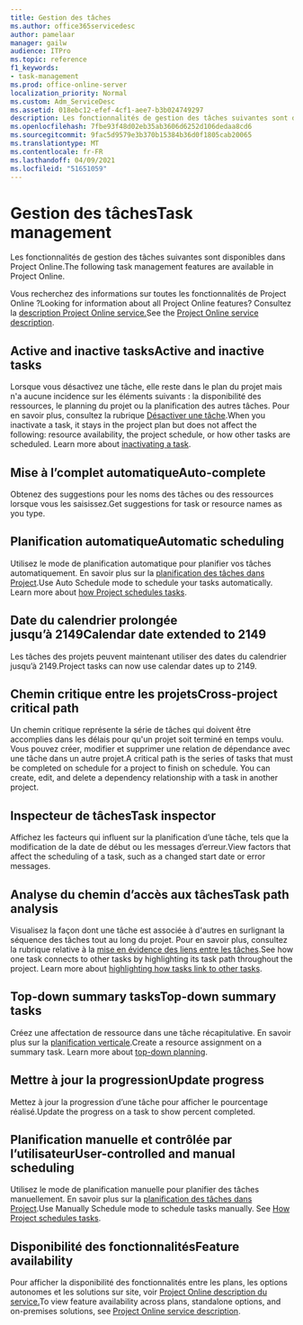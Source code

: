 ```yaml
---
title: Gestion des tâches
ms.author: office365servicedesc
author: pamelaar
manager: gailw
audience: ITPro
ms.topic: reference
f1_keywords:
- task-management
ms.prod: office-online-server
localization_priority: Normal
ms.custom: Adm_ServiceDesc
ms.assetid: 018ebc12-efef-4cf1-aee7-b3b024749297
description: Les fonctionnalités de gestion des tâches suivantes sont disponibles dans Project Online.
ms.openlocfilehash: 7fbe93f48d02eb35ab3606d6252d106dedaa8cd6
ms.sourcegitcommit: 9fac5d9579e3b370b15384b36d0f1805cab20065
ms.translationtype: MT
ms.contentlocale: fr-FR
ms.lasthandoff: 04/09/2021
ms.locfileid: "51651059"
---
```

# <a name="task-management"></a><span data-ttu-id="fa9e9-103">Gestion des tâches</span><span class="sxs-lookup"><span data-stu-id="fa9e9-103">Task management</span></span>

<span data-ttu-id="fa9e9-104">Les fonctionnalités de gestion des tâches suivantes sont disponibles dans Project Online.</span><span class="sxs-lookup"><span data-stu-id="fa9e9-104">The following task management features are available in Project Online.</span></span>
  
<span data-ttu-id="fa9e9-105">Vous recherchez des informations sur toutes les fonctionnalités de Project Online ?</span><span class="sxs-lookup"><span data-stu-id="fa9e9-105">Looking for information about all Project Online features?</span></span> <span data-ttu-id="fa9e9-106">Consultez la [description Project Online service.](project-online-service-description.md)</span><span class="sxs-lookup"><span data-stu-id="fa9e9-106">See the [Project Online service description](project-online-service-description.md).</span></span>
  
## <a name="active-and-inactive-tasks"></a><span data-ttu-id="fa9e9-107">Active and inactive tasks</span><span class="sxs-lookup"><span data-stu-id="fa9e9-107">Active and inactive tasks</span></span>

<span data-ttu-id="fa9e9-p102">Lorsque vous désactivez une tâche, elle reste dans le plan du projet mais n'a aucune incidence sur les éléments suivants : la disponibilité des ressources, le planning du projet ou la planification des autres tâches. Pour en savoir plus, consultez la rubrique [Désactiver une tâche](https://go.microsoft.com/fwlink/p/?LinkId=271335).</span><span class="sxs-lookup"><span data-stu-id="fa9e9-p102">When you inactivate a task, it stays in the project plan but does not affect the following: resource availability, the project schedule, or how other tasks are scheduled. Learn more about [inactivating a task](https://go.microsoft.com/fwlink/p/?LinkId=271335).</span></span>
  
## <a name="auto-complete"></a><span data-ttu-id="fa9e9-110">Mise à l’complet automatique</span><span class="sxs-lookup"><span data-stu-id="fa9e9-110">Auto-complete</span></span>

<span data-ttu-id="fa9e9-111">Obtenez des suggestions pour les noms des tâches ou des ressources lorsque vous les saisissez.</span><span class="sxs-lookup"><span data-stu-id="fa9e9-111">Get suggestions for task or resource names as you type.</span></span> 
  
## <a name="automatic-scheduling"></a><span data-ttu-id="fa9e9-112">Planification automatique</span><span class="sxs-lookup"><span data-stu-id="fa9e9-112">Automatic scheduling</span></span>

<span data-ttu-id="fa9e9-p103">Utilisez le mode de planification automatique pour planifier vos tâches automatiquement. En savoir plus sur la [planification des tâches dans Project](https://go.microsoft.com/fwlink/p/?LinkId=271331).</span><span class="sxs-lookup"><span data-stu-id="fa9e9-p103">Use Auto Schedule mode to schedule your tasks automatically. Learn more about [how Project schedules tasks](https://go.microsoft.com/fwlink/p/?LinkId=271331).</span></span> 
  
## <a name="calendar-date-extended-to-2149"></a><span data-ttu-id="fa9e9-115">Date du calendrier prolongée jusqu’à 2149</span><span class="sxs-lookup"><span data-stu-id="fa9e9-115">Calendar date extended to 2149</span></span>

<span data-ttu-id="fa9e9-116">Les tâches des projets peuvent maintenant utiliser des dates du calendrier jusqu’à 2149.</span><span class="sxs-lookup"><span data-stu-id="fa9e9-116">Project tasks can now use calendar dates up to 2149.</span></span> 
  
## <a name="cross-project-critical-path"></a><span data-ttu-id="fa9e9-117">Chemin critique entre les projets</span><span class="sxs-lookup"><span data-stu-id="fa9e9-117">Cross-project critical path</span></span>

<span data-ttu-id="fa9e9-p104">Un chemin critique représente la série de tâches qui doivent être accomplies dans les délais pour qu'un projet soit terminé en temps voulu. Vous pouvez créer, modifier et supprimer une relation de dépendance avec une tâche dans un autre projet.</span><span class="sxs-lookup"><span data-stu-id="fa9e9-p104">A critical path is the series of tasks that must be completed on schedule for a project to finish on schedule. You can create, edit, and delete a dependency relationship with a task in another project.</span></span> 
  
## <a name="task-inspector"></a><span data-ttu-id="fa9e9-120">Inspecteur de tâches</span><span class="sxs-lookup"><span data-stu-id="fa9e9-120">Task inspector</span></span>

<span data-ttu-id="fa9e9-121">Affichez les facteurs qui influent sur la planification d’une tâche, tels que la modification de la date de début ou les messages d’erreur.</span><span class="sxs-lookup"><span data-stu-id="fa9e9-121">View factors that affect the scheduling of a task, such as a changed start date or error messages.</span></span>
  
## <a name="task-path-analysis"></a><span data-ttu-id="fa9e9-122">Analyse du chemin d’accès aux tâches</span><span class="sxs-lookup"><span data-stu-id="fa9e9-122">Task path analysis</span></span>

<span data-ttu-id="fa9e9-p105">Visualisez la façon dont une tâche est associée à d'autres en surlignant la séquence des tâches tout au long du projet. Pour en savoir plus, consultez la rubrique relative à la [mise en évidence des liens entre les tâches](https://go.microsoft.com/fwlink/p/?LinkId=271345).</span><span class="sxs-lookup"><span data-stu-id="fa9e9-p105">See how one task connects to other tasks by highlighting its task path throughout the project. Learn more about [highlighting how tasks link to other tasks](https://go.microsoft.com/fwlink/p/?LinkId=271345).</span></span>
  
## <a name="top-down-summary-tasks"></a><span data-ttu-id="fa9e9-125">Top-down summary tasks</span><span class="sxs-lookup"><span data-stu-id="fa9e9-125">Top-down summary tasks</span></span>

<span data-ttu-id="fa9e9-p106">Créez une affectation de ressource dans une tâche récapitulative. En savoir plus sur la [planification verticale](https://go.microsoft.com/fwlink/p/?LinkId=271333).</span><span class="sxs-lookup"><span data-stu-id="fa9e9-p106">Create a resource assignment on a summary task. Learn more about [top-down planning](https://go.microsoft.com/fwlink/p/?LinkId=271333).</span></span>
  
## <a name="update-progress"></a><span data-ttu-id="fa9e9-128">Mettre à jour la progression</span><span class="sxs-lookup"><span data-stu-id="fa9e9-128">Update progress</span></span>

<span data-ttu-id="fa9e9-129">Mettez à jour la progression d’une tâche pour afficher le pourcentage réalisé.</span><span class="sxs-lookup"><span data-stu-id="fa9e9-129">Update the progress on a task to show percent completed.</span></span>
  
## <a name="user-controlled-and-manual-scheduling"></a><span data-ttu-id="fa9e9-130">Planification manuelle et contrôlée par l’utilisateur</span><span class="sxs-lookup"><span data-stu-id="fa9e9-130">User-controlled and manual scheduling</span></span>

<span data-ttu-id="fa9e9-p107">Utilisez le mode de planification manuelle pour planifier des tâches manuellement. En savoir plus sur la [planification des tâches dans Project](https://go.microsoft.com/fwlink/p/?LinkId=271331).</span><span class="sxs-lookup"><span data-stu-id="fa9e9-p107">Use Manually Schedule mode to schedule tasks manually. See [How Project schedules tasks](https://go.microsoft.com/fwlink/p/?LinkId=271331).</span></span>
  
## <a name="feature-availability"></a><span data-ttu-id="fa9e9-133">Disponibilité des fonctionnalités</span><span class="sxs-lookup"><span data-stu-id="fa9e9-133">Feature availability</span></span>

<span data-ttu-id="fa9e9-134">Pour afficher la disponibilité des fonctionnalités entre les plans, les options autonomes et les solutions sur site, voir [Project Online description du service.](project-online-service-description.md)</span><span class="sxs-lookup"><span data-stu-id="fa9e9-134">To view feature availability across plans, standalone options, and on-premises solutions, see [Project Online service description](project-online-service-description.md).</span></span>
  